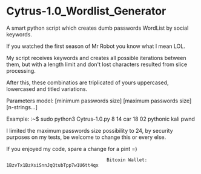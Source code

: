 # Cytrus-1.0_Wordlist_Generator
A smart python script which creates dumb passwords WordList by social keywords.

If you watched the first season of Mr Robot you know what I mean LOL. 

My script receives keywords and creates all possible iterations between them, but with a length limit and don't lost characters resulted from slice processing.

After this, these combinatios are triplicated of yours uppercased, lowercased and titled variations.  

Parameters model: [minimum passwords size] [maximum passwords size] [n-strings...] 

Example:
                                         :~$ sudo python3 Cytrus-1.0.py 8 14 car 18 02 pythonic kali pwnd

I limited the maximum passwords size possibility to 24, by security purposes on my tests, be welcome to change this or every else.

If you enjoyed my code, spare a change for a pint =)

                                         Bitcoin Wallet: 1BzvTx1BzXsiSnnJqQtubTpp7w1U6tt4qx
